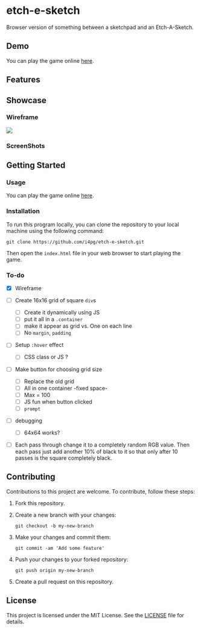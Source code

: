 # etch-e-sketch

Browser version of something between a sketchpad and an Etch-A-Sketch.

## Demo

You can play the game online [here](https://i4pg.github.io/etch-e-sketch/).

## Features

<!-- * Nice shuffling for rock paper scissors choices -->
<!-- * Light/Dark mode -->
<!-- * The winner is displayed at the end of the game. -->
<!-- * The game keeps running and calculating points. -->
<!-- * Responsive mobile-first design -->

## Showcase

### Wireframe

![](src/images/wireframe.png)

### ScreenShots

<!-- ![](./src/images/showcase/127.0.0.1_8080_iPhone12Pro.png) -->

<!-- ![](./src/images/showcase/127.0.0.1_8080_iPhonePro.png) -->

<!-- ![](./src/images/showcase/127.0.0.1_8080_.png) -->

<!-- ![](./src/images/showcase/127.0.0.1_8080_1.png) -->

## Getting Started

### Usage

You can play the game online [here](https://i4pg.github.io/etch-e-sketch/).

### Installation

To run this program locally, you can clone the repository to your local machine using the following command:

`git clone https://github.com/i4pg/etch-e-sketch.git`

Then open the `index.html` file in your web browser to start playing the game.

### To-do

- [x] Wireframe
- [ ] Create 16x16 grid of square `div`s
    - [ ] Create it dynamically using  JS
    - [ ] put it all in a `.container`
    - [ ] make it appear as grid vs. One on each line
    - [ ] No `margin`, `padding`
- [ ] Setup `:hover` effect
    - [ ] CSS class or JS ?
- [ ] Make button for choosing grid size
    - [ ] Replace the old grid
    - [ ] All in one container -fixed space-
    - [ ] Max = 100
    - [ ] JS fun when button clicked
    - [ ] `prompt`
- [ ] debugging
    - [ ] 64x64 works?
- [ ] Each pass through change it to a completely random RGB value. Then each pass just add another 10% of black to it so that only after 10 passes is the square completely black.


## Contributing

Contributions to this project are welcome. To contribute, follow these steps:

1.  Fork this repository.
    
2.  Create a new branch with your changes:
    
    `git checkout -b my-new-branch`
3.  Make your changes and commit them:
    
    `git commit -am 'Add some feature'`
4.  Push your changes to your forked repository:
    
    `git push origin my-new-branch`
5.  Create a pull request on this repository.
    

## License

This project is licensed under the MIT License. See the [LICENSE](LICENSE) file for details.
